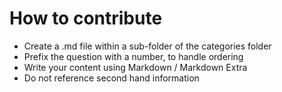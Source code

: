 # How to contribute
-   Create a .md file within a sub-folder of the categories folder
-   Prefix the question with a number, to handle ordering
-   Write your content using Markdown / Markdown Extra
-   Do not reference second hand information
